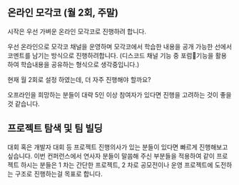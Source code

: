 ## 온라인 모각코 (월 2회, 주말)
시작은 우선 가벼운 온라인 모각코로 진행하려 합니다.

우선 온라인으로 모각코 채널을 운영하며
모각코에서 학습한 내용을 공개 가능한 선에서
코멘트를 남기는 방식으로 진행하려합니다.
(디스코드 채널 기능 중 포럼기능을 활용하여 학습내용을 공유하는 형식으로 생각중입니다.)

현재 월 2회로 설정 하였는데, 더 자주 진행해야 할까요?

오프라인을 희망하는 분들이 대략 5인 이상 참여자가 있다면 진행을 고려하는 것이 좋을것 같습니다.

## 프로젝트 탐색 및 팀 빌딩
대회 혹은 개발자 대회 등 프로젝트 진행의사가 있는 분들이 있다면 빠르게 진행해보고 싶습니다.
이번 컨퍼런스에서 연사자 분들이 말씀해 주신 부분들을 적용하여 같이 프로젝트 하시는 분들은
1 차는 간단한 프로젝트, 2 차로 공모전이나 운영 프로젝트에 도전하는 구조로 진행하는걸 목표로 합니다. 